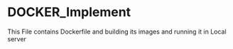 # DOCKER_Implement
This File contains Dockerfile and building its images and running it in Local server
